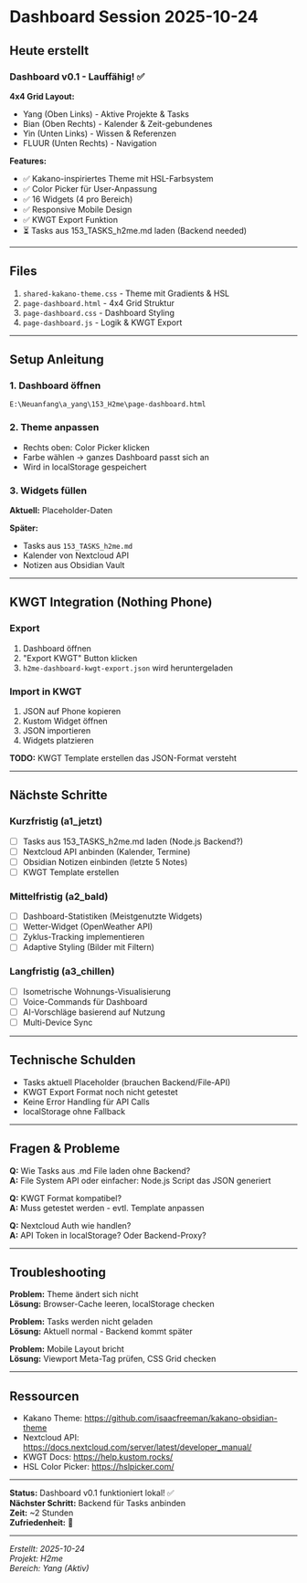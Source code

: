 # Dashboard Session 2025-10-24

## Heute erstellt

### Dashboard v0.1 - Lauffähig! ✅

**4x4 Grid Layout:**
- Yang (Oben Links) - Aktive Projekte & Tasks
- Bian (Oben Rechts) - Kalender & Zeit-gebundenes  
- Yin (Unten Links) - Wissen & Referenzen
- FLUUR (Unten Rechts) - Navigation

**Features:**
- ✅ Kakano-inspiriertes Theme mit HSL-Farbsystem
- ✅ Color Picker für User-Anpassung
- ✅ 16 Widgets (4 pro Bereich)
- ✅ Responsive Mobile Design
- ✅ KWGT Export Funktion
- ⏳ Tasks aus 153_TASKS_h2me.md laden (Backend needed)

---

## Files

1. `shared-kakano-theme.css` - Theme mit Gradients & HSL
2. `page-dashboard.html` - 4x4 Grid Struktur
3. `page-dashboard.css` - Dashboard Styling
4. `page-dashboard.js` - Logik & KWGT Export

---

## Setup Anleitung

### 1. Dashboard öffnen
```
E:\Neuanfang\a_yang\153_H2me\page-dashboard.html
```

### 2. Theme anpassen
- Rechts oben: Color Picker klicken
- Farbe wählen → ganzes Dashboard passt sich an
- Wird in localStorage gespeichert

### 3. Widgets füllen
**Aktuell:** Placeholder-Daten

**Später:** 
- Tasks aus `153_TASKS_h2me.md`
- Kalender von Nextcloud API
- Notizen aus Obsidian Vault

---

## KWGT Integration (Nothing Phone)

### Export
1. Dashboard öffnen
2. "Export KWGT" Button klicken  
3. `h2me-dashboard-kwgt-export.json` wird heruntergeladen

### Import in KWGT
1. JSON auf Phone kopieren
2. Kustom Widget öffnen
3. JSON importieren
4. Widgets platzieren

**TODO:** KWGT Template erstellen das JSON-Format versteht

---

## Nächste Schritte

### Kurzfristig (a1_jetzt)
- [ ] Tasks aus 153_TASKS_h2me.md laden (Node.js Backend?)
- [ ] Nextcloud API anbinden (Kalender, Termine)
- [ ] Obsidian Notizen einbinden (letzte 5 Notes)
- [ ] KWGT Template erstellen

### Mittelfristig (a2_bald)
- [ ] Dashboard-Statistiken (Meistgenutzte Widgets)
- [ ] Wetter-Widget (OpenWeather API)
- [ ] Zyklus-Tracking implementieren
- [ ] Adaptive Styling (Bilder mit Filtern)

### Langfristig (a3_chillen)
- [ ] Isometrische Wohnungs-Visualisierung
- [ ] Voice-Commands für Dashboard
- [ ] AI-Vorschläge basierend auf Nutzung
- [ ] Multi-Device Sync

---

## Technische Schulden

- Tasks aktuell Placeholder (brauchen Backend/File-API)
- KWGT Export Format noch nicht getestet
- Keine Error Handling für API Calls
- localStorage ohne Fallback

---

## Fragen & Probleme

**Q:** Wie Tasks aus .md File laden ohne Backend?  
**A:** File System API oder einfacher: Node.js Script das JSON generiert

**Q:** KWGT Format kompatibel?  
**A:** Muss getestet werden - evtl. Template anpassen

**Q:** Nextcloud Auth wie handlen?  
**A:** API Token in localStorage? Oder Backend-Proxy?

---

## Troubleshooting

**Problem:** Theme ändert sich nicht  
**Lösung:** Browser-Cache leeren, localStorage checken

**Problem:** Tasks werden nicht geladen  
**Lösung:** Aktuell normal - Backend kommt später

**Problem:** Mobile Layout bricht  
**Lösung:** Viewport Meta-Tag prüfen, CSS Grid checken

---

## Ressourcen

- Kakano Theme: https://github.com/isaacfreeman/kakano-obsidian-theme
- Nextcloud API: https://docs.nextcloud.com/server/latest/developer_manual/
- KWGT Docs: https://help.kustom.rocks/
- HSL Color Picker: https://hslpicker.com/

---

**Status:** Dashboard v0.1 funktioniert lokal! ✅  
**Nächster Schritt:** Backend für Tasks anbinden  
**Zeit:** ~2 Stunden  
**Zufriedenheit:** 🚀

---

_Erstellt: 2025-10-24_  
_Projekt: H2me_  
_Bereich: Yang (Aktiv)_

